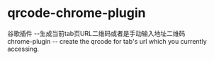 # qrcode-chrome-plugin
谷歌插件 --生成当前tab页URL二维码或者是手动输入地址二维码</br>
chrome-plugin -- create the qrcode for tab's url which you currently accessing.
